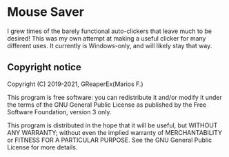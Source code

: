 # Mouse Saver

I grew times of the barely functional auto-clickers that leave much to be desired! This was my own attempt at making a useful clicker for many different uses. It currently is Windows-only, and will likely stay that way.

## Copyright notice

Copyright (C) 2019-2021, GReaperEx(Marios F.)

This program is free software: you can redistribute it and/or modify
it under the terms of the GNU General Public License as published by
the Free Software Foundation, version 3 only.

This program is distributed in the hope that it will be useful,
but WITHOUT ANY WARRANTY; without even the implied warranty of
MERCHANTABILITY or FITNESS FOR A PARTICULAR PURPOSE.  See the
GNU General Public License for more details.
